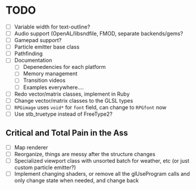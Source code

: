 # TODO

- [ ] Variable width for text-outline?
- [ ] Audio support (OpenAL/libsndfile, FMOD, separate backends/gems?
- [ ] Gamepad support?
- [ ] Particle emitter base class
- [ ] Pathfinding
- [ ] Documentation
  - [ ] Depenedencies for each platform
  - [ ] Memory management
  - [ ] Transition videos
  - [ ] Examples everywhere....
- [ ] Redo vector/matrix classes, implement in Ruby
- [ ] Change vector/matrix classes to the GLSL types
- [ ] `RPGimage` uses `void*` for `font` field, can change to `RPGfont` now
- [ ] Use stb_truetype instead of FreeType2?

## Critical and Total Pain in the Ass

- [ ] Map renderer
- [ ] Reorganize, things are messy after the structure changes
- [ ] Specialized viewport class with unsorted batch for weather, etc (or just custom particle emitter?)
- [ ] Implement changing shaders, or remove all the glUseProgram calls and only change state when needed, and change back

